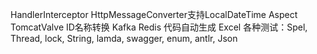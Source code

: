 HandlerInterceptor
HttpMessageConverter支持LocalDateTime
Aspect
TomcatValve
ID名称转换
Kafka
Redis
代码自动生成
Excel
各种测试：Spel, Thread, lock, String, lamda, swagger, enum, antlr, Json
